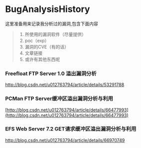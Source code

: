 # BugAnalysisHistory

这里准备用来记录我分析过的漏洞,包含下面内容

> 1. 所使用的漏洞软件（尽量提供）
> 2. poc（exp）
> 3. 漏洞的CVE（有的话）
> 4. 文章链接
> 5. 或许有其他东西呢



### Freefloat FTP Server 1.0 溢出漏洞分析

http://blog.csdn.net/u012763794/article/details/53291788



### PCMan FTP Server缓冲区溢出漏洞分析与利用

[http://blog.csdn.net/u012763794/article/details/66477993](http://blog.csdn.net/u012763794/article/details/66477993)



### EFS Web Server 7.2 GET请求缓冲区溢出漏洞分析与利用

http://blog.csdn.net/u012763794/article/details/66970749